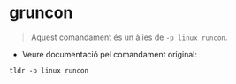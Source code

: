 # gruncon

> Aquest comandament és un àlies de `-p linux runcon`.

- Veure documentació pel comandament original:

`tldr -p linux runcon`
